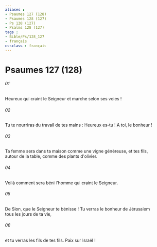 ```yaml
---
aliases : 
- Psaumes 127 (128)
- Psaumes 128 (127)
- Ps 128 (127)
- Psalms 128 (127)
tags : 
- Bible/Ps/128_127
- français
cssclass : français
---
```


# Psaumes 127 (128)

###### 01
Heureux qui craint le Seigneur et marche selon ses voies !
###### 02
Tu te nourriras du travail de tes mains : Heureux es-tu ! A toi, le bonheur !
###### 03
Ta femme sera dans ta maison comme une vigne généreuse, et tes fils, autour de la table, comme des plants d'olivier.
###### 04
Voilà comment sera béni l'homme qui craint le Seigneur.
###### 05
De Sion, que le Seigneur te bénisse ! Tu verras le bonheur de Jérusalem tous les jours de ta vie,
###### 06
et tu verras les fils de tes fils. Paix sur Israël !
